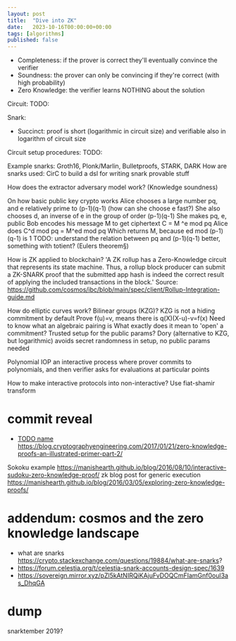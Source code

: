 ```yaml
---
layout: post
title:  "Dive into ZK"
date:   2023-10-16T00:00:00+00:00
tags: [algorithms]
published: false
---
```


- Completeness: if the prover is correct they'll eventually convince the verifier
- Soundness: the prover can only be convincing if they're correct (with high probability)
- Zero Knowledge: the verifier learns NOTHING about the solution

Circuit: TODO:

Snark:
- Succinct: proof is short (logarithmic in circuit size) and verifiable also in logarithm of circuit size

Circuit setup procedures: TODO:

Example snarks: Groth16, Plonk/Marlin, Bulletproofs, STARK, DARK
How are snarks used:
    CirC to build a dsl for writing snark provable stuff

How does the extractor adversary model work? (Knowledge soundness)

On how basic public key crypto works
    Alice chooses a large number pq, and e relatively prime to (p-1)(q-1)
        (how can she choose e fast?)
    She also chooses d, an inverse of e in the group of order (p-1)(q-1) 
    She makes pq, e, public
    Bob encodes his message M to get ciphertext C = M ^e mod pq
    Alice does C^d mod pq = M^ed mod pq
        Which returns M, because ed mod (p-1)(q-1) is 1
    TODO: understand the relation between pq and (p-1)(q-1) better, something with totient?
        (Eulers theorem§)


How is ZK applied to blockchain?
    'A ZK rollup has a Zero-Knowledge circuit that represents its state machine. Thus, a rollup block producer can submit a ZK-SNARK proof that the submitted app hash is indeed the correct result of applying the included transactions in the block.'
    Source: https://github.com/cosmos/ibc/blob/main/spec/client/Rollup-Integration-guide.md


How do elliptic curves work?
Bilinear groups (KZG)? KZG is not a hiding commitment by default
    Prove f(u)=v, means there is q(X)(X-u)-v=f(x)
    Need to know what an algebraic pairing is
What exactly does it mean to 'open' a commitment?
Trusted setup for the public params?
    Dory (alternative to KZG, but logarithmic) avoids secret randomness in setup, no public params needed

Polynomial IOP
    an interactive process where prover commits to polynomials, and then verifier asks for evaluations at particular points

How to make interactive protocols into non-interactive? Use fiat-shamir transform




# commit reveal

- [TODO name](https://blog.cryptographyengineering.com/2014/11/27/zero-knowledge-proofs-illustrated-primer/)
https://blog.cryptographyengineering.com/2017/01/21/zero-knowledge-proofs-an-illustrated-primer-part-2/

Sokoku example https://manishearth.github.io/blog/2016/08/10/interactive-sudoku-zero-knowledge-proof/
zk blog post for generic execution https://manishearth.github.io/blog/2016/03/05/exploring-zero-knowledge-proofs/

# addendum: cosmos and the zero knowledge landscape

- what are snarks https://crypto.stackexchange.com/questions/19884/what-are-snarks?
- https://forum.celestia.org/t/celestia-snark-accounts-design-spec/1639
- https://sovereign.mirror.xyz/pZl5kAtNIRQiKAjuFvDOQCmFIamGnf0oul3as_DhqGA


# dump

snarktember 2019?
